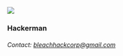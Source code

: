 ![](https://cdn.discordapp.com/icons/755238468174610483/2a2901f271ed4450d20f52c2fe9a10fa.png)
### Hackerman
###### Contact: bleachhackcorp@gmail.com
